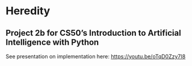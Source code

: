 # Heredity
## Project 2b for CS50’s Introduction to Artificial Intelligence with Python

See presentation on implementation here: 
https://youtu.be/oTqD0Zzy7I8
